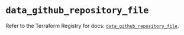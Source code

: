 # `data_github_repository_file`

Refer to the Terraform Registry for docs: [`data_github_repository_file`](https://registry.terraform.io/providers/integrations/github/5.43.0/docs/data-sources/repository_file).
